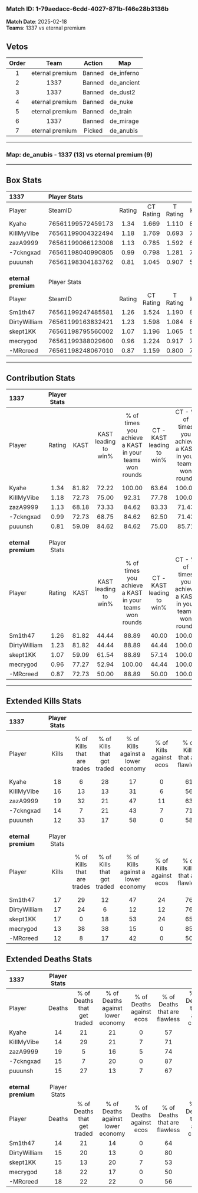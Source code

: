 ### Match ID: 1-79aedacc-6cdd-4027-871b-f46e28b3136b  
**Match Date**: 2025-02-18  
**Teams**: 1337 vs eternal premium  

## Vetos  

| Order | Team | Action | Map |
| :---: | :--: | :----: | --- |
| 1 | eternal premium | Banned | de_inferno |
| 2 | 1337 | Banned | de_ancient |
| 3 | 1337 | Banned | de_dust2 |
| 4 | eternal premium | Banned | de_nuke |
| 5 | eternal premium | Banned | de_train |
| 6 | 1337 | Banned | de_mirage |
| 7 | eternal premium | Picked | de_anubis |

---  

### **Map**: de_anubis - 1337 (13) vs eternal premium (9)  
---  

## Box Stats  

| **1337**            | Player Stats      |        |           |          |       |      |       |         |        |      |     |
| :- | :- | :-: | :-: | :-: | :-: | :-: | :-: | :-: | :-: | :-: | :-: |
| Player              | SteamID           | Rating | CT Rating | T Rating | KAST  | ADR  | Kills | Assists | Deaths | K/D  | HS% |
| Kyahe               | 76561199572459173 |  1.34  |   1.669   |  1.110   | 81.82 | 92.7 |  18   |    4    |   14   | 1.29 | 61  |
| KiIIMyVibe          | 76561199004322494 |  1.18  |   1.769   |  0.693   | 72.73 | 86.3 |  16   |    5    |   14   | 1.14 | 62  |
| zazA9999            | 76561199066123008 |  1.13  |   0.785   |  1.592   | 68.18 | 79.4 |  19   |    6    |   19   | 1.00 | 47  |
| -7ckngxad           | 76561198040990805 |  0.99  |   0.798   |  1.281   | 72.73 | 64.1 |  14   |    2    |   15   | 0.93 | 21  |
| puuunsh             | 76561198304183762 |  0.81  |   1.045   |  0.907   | 59.09 | 59.8 |  12   |    3    |   15   | 0.80 | 83  |
|                     |                   |        |           |          |       |      |       |         |        |      |     |
|                     |                   |        |           |          |       |      |       |         |        |      |     |
|                     |                   |        |           |          |       |      |       |         |        |      |     |
| **eternal premium** | Player Stats      |        |           |          |       |      |       |         |        |      |     |
| Player              | SteamID           | Rating | CT Rating | T Rating | KAST  | ADR  | Kills | Assists | Deaths | K/D  | HS% |
| Sm1th47             | 76561199247485581 |  1.26  |   1.524   |  1.190   | 81.82 | 80.7 |  17   |    4    |   14   | 1.21 | 76  |
| DirtyWilliam        | 76561199163832421 |  1.23  |   1.598   |  1.084   | 81.82 | 80.6 |  17   |    3    |   15   | 1.13 | 52  |
| skept1KK            | 76561198795560002 |  1.07  |   1.196   |  1.065   | 59.09 | 81.5 |  17   |    3    |   15   | 1.13 | 64  |
| mecrygod            | 76561199388029600 |  0.96  |   1.224   |  0.917   | 77.27 | 71.1 |  13   |    7    |   18   | 0.72 | 53  |
| -MRcreed            | 76561198248067010 |  0.87  |   1.159   |  0.800   | 72.73 | 68.6 |  12   |    4    |   18   | 0.67 | 58  |
---  

## Contribution Stats  

| **1337**            | Player Stats |       |                      |                                                        |                           |                                                             |                          |                                                            |
| :- | :-: | :-: | :-: | :-: | :-: | :-: | :-: | :-: |
| Player              |    Rating    | KAST  | KAST leading to win% | % of times you achieve a KAST in your teams won rounds | CT - KAST leading to win% | CT - % of times you achieve a KAST in your teams won rounds | T - KAST leading to win% | T - % of times you achieve a KAST in your teams won rounds |
| Kyahe               |     1.34     | 81.82 |        72.22         |                         100.00                         |           63.64           |                           100.00                            |          85.71           |                           100.00                           |
| KiIIMyVibe          |     1.18     | 72.73 |        75.00         |                         92.31                          |           77.78           |                           100.00                            |          71.43           |                           83.33                            |
| zazA9999            |     1.13     | 68.18 |        73.33         |                         84.62                          |           83.33           |                            71.43                            |          66.67           |                           100.00                           |
| -7ckngxad           |     0.99     | 72.73 |        68.75         |                         84.62                          |           62.50           |                            71.43                            |          75.00           |                           100.00                           |
| puuunsh             |     0.81     | 59.09 |        84.62         |                         84.62                          |           75.00           |                            85.71                            |          100.00          |                           83.33                            |
|                     |              |       |                      |                                                        |                           |                                                             |                          |                                                            |
|                     |              |       |                      |                                                        |                           |                                                             |                          |                                                            |
|                     |              |       |                      |                                                        |                           |                                                             |                          |                                                            |
| **eternal premium** | Player Stats |       |                      |                                                        |                           |                                                             |                          |                                                            |
| Player              |    Rating    | KAST  | KAST leading to win% | % of times you achieve a KAST in your teams won rounds | CT - KAST leading to win% | CT - % of times you achieve a KAST in your teams won rounds | T - KAST leading to win% | T - % of times you achieve a KAST in your teams won rounds |
| Sm1th47             |     1.26     | 81.82 |        44.44         |                         88.89                          |           40.00           |                           100.00                            |          50.00           |                           80.00                            |
| DirtyWilliam        |     1.23     | 81.82 |        44.44         |                         88.89                          |           44.44           |                           100.00                            |          44.44           |                           80.00                            |
| skept1KK            |     1.07     | 59.09 |        61.54         |                         88.89                          |           57.14           |                           100.00                            |          66.67           |                           80.00                            |
| mecrygod            |     0.96     | 77.27 |        52.94         |                         100.00                         |           44.44           |                           100.00                            |          62.50           |                           100.00                           |
| -MRcreed            |     0.87     | 72.73 |        50.00         |                         88.89                          |           50.00           |                           100.00                            |          50.00           |                           80.00                            |
---  

## Extended Kills Stats  

| **1337**            | Player Stats |                            |                            |                                    |                         |                              |                                 |                                       |                    |           |
| :- | :-: | :-: | :-: | :-: | :-: | :-: | :-: | :-: | :-: | :-: |
| Player              |    Kills     | % of Kills that are trades | % of Kills that got traded | % of Kills against a lower economy | % of Kills against ecos | % of Kills that are flawless | % of Kills that are close duels | % of Kills that are assisted by flash | Pistol Round Kills | AWP Kills |
| Kyahe               |      18      |             6              |             28             |                 17                 |            0            |              61              |                6                |                   6                   |         1          |     0     |
| KiIIMyVibe          |      16      |             13             |             13             |                 31                 |            6            |              56              |                6                |                   0                   |         0          |     0     |
| zazA9999            |      19      |             32             |             21             |                 47                 |           11            |              63              |                5                |                   0                   |         0          |     0     |
| -7ckngxad           |      14      |             7              |             21             |                 43                 |            7            |              71              |                7                |                   0                   |         1          |    12     |
| puuunsh             |      12      |             33             |             17             |                 58                 |            0            |              58              |                8                |                   0                   |         0          |     0     |
|                     |              |                            |                            |                                    |                         |                              |                                 |                                       |                    |           |
|                     |              |                            |                            |                                    |                         |                              |                                 |                                       |                    |           |
|                     |              |                            |                            |                                    |                         |                              |                                 |                                       |                    |           |
| **eternal premium** | Player Stats |                            |                            |                                    |                         |                              |                                 |                                       |                    |           |
| Player              |    Kills     | % of Kills that are trades | % of Kills that got traded | % of Kills against a lower economy | % of Kills against ecos | % of Kills that are flawless | % of Kills that are close duels | % of Kills that are assisted by flash | Pistol Round Kills | AWP Kills |
| Sm1th47             |      17      |             29             |             12             |                 47                 |           24            |              76              |                6                |                   0                   |         2          |     0     |
| DirtyWilliam        |      17      |             24             |             6              |                 12                 |           12            |              76              |                0                |                   0                   |         3          |     5     |
| skept1KK            |      17      |             0              |             18             |                 53                 |           24            |              65              |                6                |                   0                   |         5          |     0     |
| mecrygod            |      13      |             38             |             38             |                 15                 |            0            |              85              |                8                |                   0                   |         0          |     2     |
| -MRcreed            |      12      |             8              |             17             |                 42                 |            0            |              50              |                8                |                   0                   |         0          |     0     |
## Extended Deaths Stats  

| **1337**            | Player Stats |                             |                                   |                          |                               |                            |                           |               |
| :- | :-: | :-: | :-: | :-: | :-: | :-: | :-: | :-: |
| Player              |    Deaths    | % of Deaths that get traded | % of Deaths against lower economy | % of Deaths against ecos | % of Deaths that are flawless | % of Deaths that are close | % of Deaths while blinded | Deaths to AWP |
| Kyahe               |      14      |             21              |                21                 |            0             |              57               |             7              |             0             |       1       |
| KiIIMyVibe          |      14      |             29              |                21                 |            7             |              71               |             7              |             0             |       2       |
| zazA9999            |      19      |              5              |                16                 |            5             |              74               |             0              |             0             |       3       |
| -7ckngxad           |      15      |              7              |                20                 |            0             |              87               |             7              |             0             |       1       |
| puuunsh             |      15      |             27              |                13                 |            7             |              67               |             7              |             0             |       0       |
|                     |              |                             |                                   |                          |                               |                            |                           |               |
|                     |              |                             |                                   |                          |                               |                            |                           |               |
|                     |              |                             |                                   |                          |                               |                            |                           |               |
| **eternal premium** | Player Stats |                             |                                   |                          |                               |                            |                           |               |
| Player              |    Deaths    | % of Deaths that get traded | % of Deaths against lower economy | % of Deaths against ecos | % of Deaths that are flawless | % of Deaths that are close | % of Deaths while blinded | Deaths to AWP |
| Sm1th47             |      14      |             21              |                14                 |            0             |              64               |             7              |             0             |       2       |
| DirtyWilliam        |      15      |             20              |                13                 |            0             |              80               |             7              |             0             |       4       |
| skept1KK            |      15      |             13              |                20                 |            7             |              53               |             0              |             0             |       2       |
| mecrygod            |      18      |             22              |                17                 |            0             |              50               |             11             |             6             |       0       |
| -MRcreed            |      18      |             22              |                22                 |            0             |              56               |             6              |             0             |       4       |
